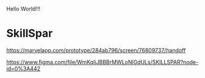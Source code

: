 Hello World!!!

# SkillSpar

https://marvelapp.com/prototype/284ab796/screen/76809737/handoff

https://www.figma.com/file/WmKqIiJBBBrMWLoNlGdULs/SKILLSPAR?node-id=0%3A442